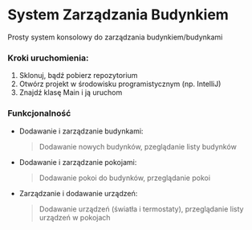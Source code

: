 # System Zarządzania Budynkiem

Prosty system konsolowy do zarządzania budynkiem/budynkami

### Kroki uruchomienia:
1. Sklonuj, bądź pobierz repozytorium
2. Otwórz projekt w środowisku programistycznym (np. IntelliJ)
3. Znajdź klasę Main i ją uruchom

### Funkcjonalność
- Dodawanie i zarządzanie budynkami:
  > Dodawanie nowych budynków,
  > pzeglądanie listy budynków
- Dodawanie i zarządzanie pokojami:
  > Dodawanie pokoi do budynków,
  > przeglądanie pokoi
- Zarządzanie i dodawanie urządzeń:
  > Dodawanie urządzeń (światła i termostaty),
  > przeglądanie listy urządzeń w pokojach
